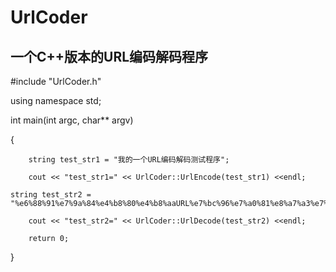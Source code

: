 # UrlCoder
一个C++版本的URL编码解码程序
-----------------------------------
#include "UrlCoder.h"

using namespace std;

int main(int argc, char** argv)

{

        string test_str1 = "我的一个URL编码解码测试程序";
	
       	cout << "test_str1=" << UrlCoder::UrlEncode(test_str1) <<endl;
 
	string test_str2 = 
	"%e6%88%91%e7%9a%84%e4%b8%80%e4%b8%aaURL%e7%bc%96%e7%a0%81%e8%a7%a3%e7%a0%81%e6%b5%8b%e8%af%95%e7%a8%8b%e5%ba%8f";
	
       	cout << "test_str2=" << UrlCoder::UrlDecode(test_str2) <<endl;

    	return 0;
	
}
